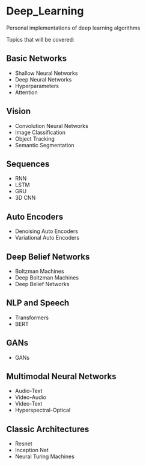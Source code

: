 # Deep_Learning
Personal implementations of deep learning algorithms

Topics that will be covered:

## Basic Networks
- Shallow Neural Networks
- Deep Neural Networks
- Hyperparameters
- Attention

## Vision
- Convolution Neural Networks
- Image Classification
- Object Tracking
- Semantic Segmentation

## Sequences
- RNN
- LSTM
- GRU
- 3D CNN

## Auto Encoders
- Denoising Auto Encoders
- Variational Auto Encoders

## Deep Belief Networks
- Boltzman Machines
- Deep Boltzman Machines
- Deep Belief Networks

## NLP and Speech
- Transformers
- BERT

## GANs
- GANs

## Multimodal Neural Networks
- Audio-Text
- Video-Audio
- Video-Text
- Hyperspectral-Optical

## Classic Architectures
- Resnet
- Inception Net
- Neural Turing Machines
